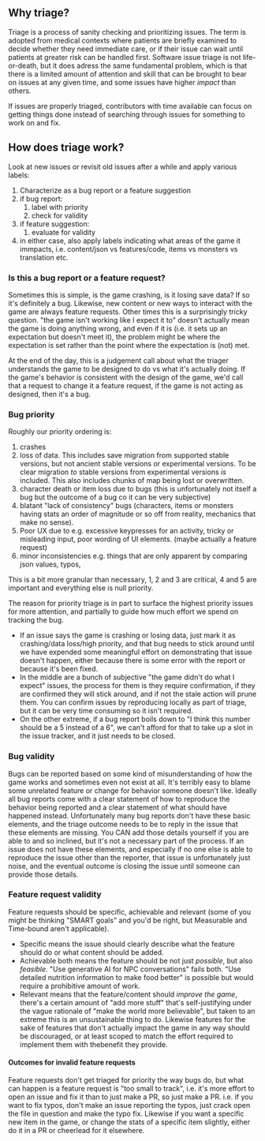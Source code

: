## Why triage?

Triage is a process of sanity checking and prioritizing issues. The term is adopted from medical contexts where patients are briefly examined to decide whether they need immediate care, or if their issue can wait until patients at greater risk can be handled first.
Software issue triage is not life-or-death, but it does adress the same fundamental problem, which is that there is a limited amount of attention and skill that can be brought to bear on issues at any given time, and some issues have higher *impact* than others.

If issues are properly triaged, contributors with time available can focus on getting things done instead of searching through issues for something to work on and fix.

## How does triage work?
Look at new issues or revisit old issues after a while and apply various labels:
1. Characterize as a bug report or a feature suggestion
2. if bug report:
    1. label with priority
    2. check for validity
3. if feature suggestion:
    1. evaluate for validity
4. in either case, also apply labels indicating what areas of the game it immpacts, i.e. content/json vs features/code, items vs monsters vs translation etc.

### Is this a bug report or a feature request?
Sometimes this is simple, is the game crashing, is it losing save data? If so it's definitely a bug.
Likewise, new content or new ways to interact with the game are always feature requests.
Other times this is a surprisingly tricky question. "the game isn't working like I expect it to" doesn't actually mean the game is doing anything wrong, and even if it is (i.e. it sets up an expectation but doesn't meet it), the problem might be where the expectation is set rather than the point where the expectation is (not) met.

At the end of the day, this is a judgement call about what the triager understands the game to be designed to do vs what it's actually doing. If the game's behavior is consistent with the design of the game, we'd call that a request to change it a feature request, if the game is not acting as designed, then it's a bug.

### Bug priority
Roughly our priority ordering is:
1. crashes
2. loss of data. This includes save migration from supported stable versions, but not ancient stable versions or experimental versions. To be clear migration *to* stable versions from experimental versions *is* included. This also includes chunks of map being lost or overwritten.
4. character death or item loss due to bugs (this is unfortunately not itself a bug but the outcome of a bug co it can be very subjective)
5. blatant "lack of consistency" bugs (characters, items or monsters having stats an order of magnitude or so off from reality, mechanics that make no sense).
6. Poor UX due to e.g. excessive keypresses for an activity, tricky or misleading input, poor wording of UI elements. (maybe actually a feature request)
7. minor inconsistencies e.g. things that are only apparent by comparing json values, typos, 

This is a bit more granular than necessary, 1, 2 and 3 are critical, 4 and 5 are important and everything else is null priority.

The reason for priority triage is in part to surface the highest priority issues for more attention, and partially to guide how much effort we spend on tracking the bug.
- If an issue says the game is crashing or losing data, just mark it as crashing/data loss/high priority, and that bug needs to stick around until we have expended some meaningful effort on demonstrating that issue doesn't happen, either because there is some error with the report or because it's been fixed.
- In the middle are a bunch of subjective "the game didn't do what I expect" issues, the process for them is they require confirmation, if they are confirmed they will stick around, and if not the stale action will prune them. You can confirm issues by reproducing locally as part of triage, but it can be very time consuming so it isn't required.
- On the other extreme, if a bug report boils down to "I think this number should be a 5 instead of a 6", we can't afford for that to take up a slot in the issue tracker, and it just needs to be closed.

### Bug validity
Bugs can be reported based on some kind of misunderstanding of how the game works and sometimes even not exist at all. It's terribly easy to blame some unrelated feature or change for behavior someone doesn't like.
Ideally all bug reports come with a clear statement of how to reproduce the behavior being reported and a clear statement of what should have happened instead. Unfortunately many bug reports don't have these basic elements, and the triage outcome needs to be to reply in the issue that these elements are missing.
You CAN add those details yourself if you are able to and so inclined, but it's not a necessary part of the process.
If an issue does not have these elements, and especially if no one else is able to reproduce the issue other than the reporter, that issue is unfortunately just noise, and the eventual outcome is closing the issue until someone can provide those details.

### Feature request validity
Feature requests should be specific, achievable and relevant (some of you might be thinking "SMART goals" and you'd be right, but Measurable and Time-bound aren't applicable).  
- Specific means the issue should clearly describe what the feature should do or what content should be added.  
- Achievable both means the feature should be not just *possible*, but also *feasible*. "Use generative AI for NPC conversations" fails both. "Use detailed nutrition information to make food better" is possible but would require a prohibitive amount of work.  
- Relevant means that the feature/content should *improve the game*, there's a certain amount of "add more stuff" that's self-justifying under the vague rationale of "make the world more believable", but taken to an extreme this is an unsustainable thing to do. Likewise features for the sake of features that don't actually impact the game in any way should be discouraged, or at least scoped to match the effort required to implement them with thebenefit they provide.

#### Outcomes for invalid feature requests
Feature requests don't get triaged for priority the way bugs do, but what can happen is a feature request is "too small to track", i.e. it's more effort to open an issue and fix it than to just make a PR, so just make a PR.
i.e. if you want to fix typos, don't make an issue reporting the typos, just crack open the file in question and make the typo fix.
Likewise if you want a specific new item in the game, or change the stats of a specific item slightly, either do it in a PR or cheerlead for it elsewhere.
